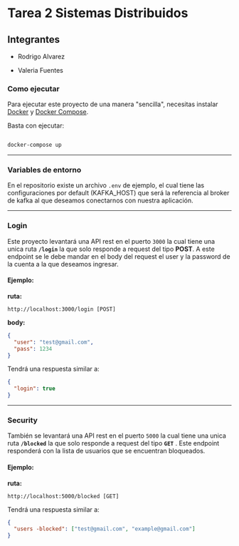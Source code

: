 # Tarea 2 Sistemas Distribuidos

## Integrantes

- Rodrigo Alvarez

- Valeria Fuentes

### Como ejecutar

Para ejecutar este proyecto de una manera "sencilla", necesitas instalar [Docker](https://docs.docker.com/get-docker/) y [Docker Compose](https://docs.docker.com/compose/install/).

Basta con ejecutar:

```sh

docker-compose up

```

---

### Variables de entorno

En el repositorio existe un archivo `.env` de ejemplo, el cual tiene las configuraciones por default (KAFKA_HOST) que será la referencia al broker de kafka al que deseamos conectarnos con nuestra aplicación.

---

### Login

Este proyecto levantará una API rest en el puerto `3000` la cual tiene una unica ruta **`/login`** la que solo responde a request del tipo **POST**. A este endpoint se le debe mandar en el body del request el user y la password de la cuenta a la que deseamos ingresar.

#### **Ejemplo:**

**ruta:**

```
http://localhost:3000/login [POST]
```

**body:**

```json
{
  "user": "test@gmail.com",
  "pass": 1234
}
```

Tendrá una respuesta similar a:

```json
{
  "login": true
}
```

---

### Security

También se levantará una API rest en el puerto `5000` la cual tiene una unica ruta **`/blocked`** la que solo responde a request del tipo **`GET`** . Este endpoint responderá con la lista de usuarios que se encuentran bloqueados.

#### **Ejemplo:**

**ruta:**

```
http://localhost:5000/blocked [GET]
```

Tendrá una respuesta similar a:

```json
{
  "users -blocked": ["test@gmail.com", "example@gmail.com"]
}
```
